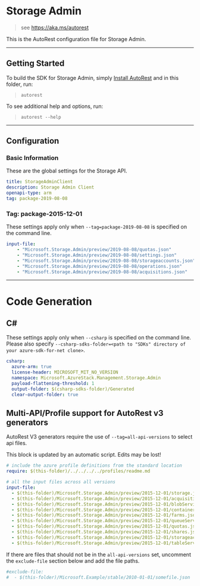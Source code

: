 # Storage Admin

> see https://aka.ms/autorest

This is the AutoRest configuration file for Storage Admin.

---
## Getting Started
To build the SDK for Storage Admin, simply [Install AutoRest](https://aka.ms/autorest/install) and in this folder, run:

> `autorest`

To see additional help and options, run:

> `autorest --help`
---

## Configuration

### Basic Information
These are the global settings for the Storage API.

``` yaml
title: StorageAdminClient
description: Storage Admin Client
openapi-type: arm
tag: package-2019-08-08
```

### Tag: package-2015-12-01

These settings apply only when `--tag=package-2019-08-08` is specified on the command line.

``` yaml $(tag) == 'package-2019-08-08'
input-file:
    - "Microsoft.Storage.Admin/preview/2019-08-08/quotas.json"
    - "Microsoft.Storage.Admin/preview/2019-08-08/settings.json"
    - "Microsoft.Storage.Admin/preview/2019-08-08/storageaccounts.json"
    - "Microsoft.Storage.Admin/preview/2019-08-08/operations.json"
    - "Microsoft.Storage.Admin/preview/2019-08-08/acquisitions.json"
```

---
# Code Generation

## C#

These settings apply only when `--csharp` is specified on the command line.
Please also specify `--csharp-sdks-folder=<path to "SDKs" directory of your azure-sdk-for-net clone>`.

``` yaml $(csharp)
csharp:
  azure-arm: true
  license-header: MICROSOFT_MIT_NO_VERSION
  namespace: Microsoft.AzureStack.Management.Storage.Admin
  payload-flattening-threshold: 1
  output-folder: $(csharp-sdks-folder)/Generated
  clear-output-folder: true
```

## Multi-API/Profile support for AutoRest v3 generators 

AutoRest V3 generators require the use of `--tag=all-api-versions` to select api files.

This block is updated by an automatic script. Edits may be lost!

``` yaml $(tag) == 'all-api-versions' /* autogenerated */
# include the azure profile definitions from the standard location
require: $(this-folder)/../../../../profiles/readme.md

# all the input files across all versions
input-file:
  - $(this-folder)/Microsoft.Storage.Admin/preview/2015-12-01/storage.json
  - $(this-folder)/Microsoft.Storage.Admin/preview/2015-12-01/acquisitions.json
  - $(this-folder)/Microsoft.Storage.Admin/preview/2015-12-01/blobServices.json
  - $(this-folder)/Microsoft.Storage.Admin/preview/2015-12-01/containers.json
  - $(this-folder)/Microsoft.Storage.Admin/preview/2015-12-01/farms.json
  - $(this-folder)/Microsoft.Storage.Admin/preview/2015-12-01/queueServices.json
  - $(this-folder)/Microsoft.Storage.Admin/preview/2015-12-01/quotas.json
  - $(this-folder)/Microsoft.Storage.Admin/preview/2015-12-01/shares.json
  - $(this-folder)/Microsoft.Storage.Admin/preview/2015-12-01/storageaccounts.json
  - $(this-folder)/Microsoft.Storage.Admin/preview/2015-12-01/tableServices.json

```

If there are files that should not be in the `all-api-versions` set, 
uncomment the  `exclude-file` section below and add the file paths.

``` yaml $(tag) == 'all-api-versions'
#exclude-file: 
#  - $(this-folder)/Microsoft.Example/stable/2010-01-01/somefile.json
```

